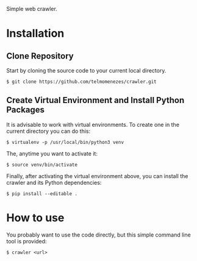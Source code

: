 Simple web crawler.

# Installation #

## Clone Repository ##

Start by cloning the source code to your current local directory.

    $ git clone https://github.com/telmomenezes/crawler.git

## Create Virtual Environment and Install Python Packages ##

It is advisable to work with virtual environments. To create one in the current directory you can do this:

    $ virtualenv -p /usr/local/bin/python3 venv

The, anytime you want to activate it:

    $ source venv/bin/activate

Finally, after activating the virtual environment above, you can install the crawler and its Python dependencies:

    $ pip install --editable .


# How to use #

You probably want to use the code directly, but this simple command line tool is provided:

    $ crawler <url>
